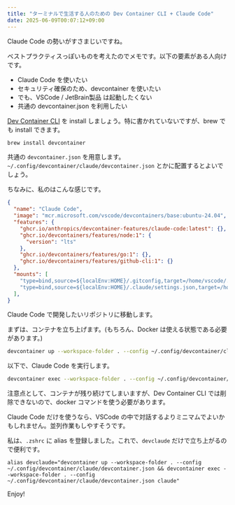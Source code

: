 ```yaml
---
title: "ターミナルで生活する人のための Dev Container CLI + Claude Code"
date: 2025-06-09T00:07:12+09:00
---
```


Claude Code の勢いがすさまじいですね。

ベストプラクティスっぽいものを考えたのでメモです。以下の要素がある人向けです。

- Claude Code を使いたい
- セキュリティ確保のため、devcontainer を使いたい
- でも、VSCode / JetBrain製品 は起動したくない
- 共通の devcontainer.json を利用したい

[Dev Container CLI](https://github.com/devcontainers/cli) を install しましょう。特に書かれていないですが、brew でも install できます。

```bash
brew install devcontainer
```

共通の `devcontainer.json` を用意します。`~/.config/devcontainer/claude/devcontainer.json` とかに配置するとよいでしょう。

ちなみに、私のはこんな感じです。

```json
{
  "name": "Claude Code",
  "image": "mcr.microsoft.com/vscode/devcontainers/base:ubuntu-24.04",
  "features": {
    "ghcr.io/anthropics/devcontainer-features/claude-code:latest": {},
    "ghcr.io/devcontainers/features/node:1": {
      "version": "lts"
    },
    "ghcr.io/devcontainers/features/go:1": {},
    "ghcr.io/devcontainers/features/github-cli:1": {}
  },
  "mounts": [
    "type=bind,source=${localEnv:HOME}/.gitconfig,target=/home/vscode/.gitconfig,readonly",
    "type=bind,source=${localEnv:HOME}/.claude/settings.json,target=/home/vscode/.claude/settings.json,readonly"
  ],
}
```

Claude Code で開発したいリポジトリに移動します。

まずは、コンテナを立ち上げます。(もちろん、Docker は使える状態である必要があります。)

```bash
devcontainer up --workspace-folder . --config ~/.config/devcontainer/claude/devcontainer.json
```

以下で、Claude Code を実行します。

```bash
devcontainer exec --workspace-folder . --config ~/.config/devcontainer/claude/devcontainer.json claude
```

注意点として、コンテナが残り続けてしまいますが、Dev Container CLI では削除できないので、docker コマンドを使う必要があります。

Claude Code だけを使うなら、VSCode の中で対話するよりミニマムでよいかもしれません。並列作業もしやすそうです。

私は、`.zshrc` に alias を登録しました。これで、`devclaude` だけで立ち上がるので便利です。

```
alias devclaude="devcontainer up --workspace-folder . --config ~/.config/devcontainer/claude/devcontainer.json && devcontainer exec --workspace-folder . --config ~/.config/devcontainer/claude/devcontainer.json claude"
```

Enjoy!

